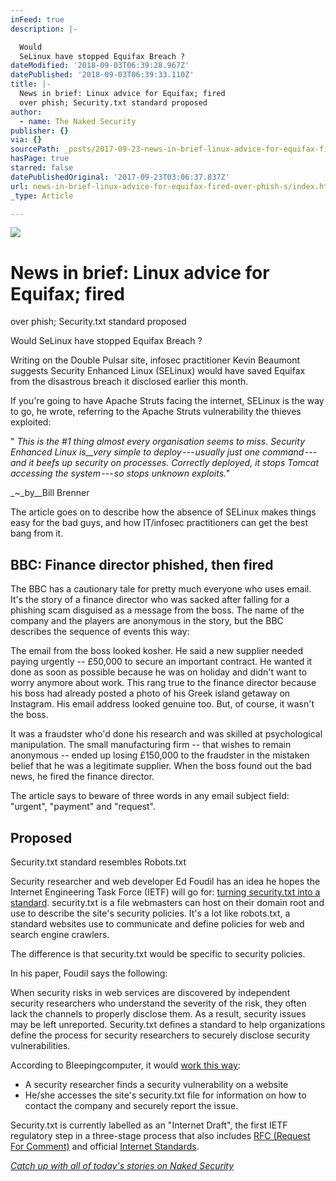```yaml
---
inFeed: true
description: |-

  Would
  SeLinux have stopped Equifax Breach ?
dateModified: '2018-09-03T06:39:28.967Z'
datePublished: '2018-09-03T06:39:33.110Z'
title: |-
  News in brief: Linux advice for Equifax; fired
  over phish; Security.txt standard proposed 
author:
  - name: The Naked Security
publisher: {}
via: {}
sourcePath: _posts/2017-09-23-news-in-brief-linux-advice-for-equifax-fired-over-phish-s.md
hasPage: true
starred: false
datePublishedOriginal: '2017-09-23T03:06:37.837Z'
url: news-in-brief-linux-advice-for-equifax-fired-over-phish-s/index.html
_type: Article

---
```

![](https://the-grid-user-content.s3-us-west-2.amazonaws.com/c2583c74-97a8-4483-93d1-39e9dc32878e.png)

# News in brief: Linux advice for Equifax; fired
over phish; Security.txt standard proposed 

Would
SeLinux have stopped Equifax Breach ?

Writing
on the Double Pulsar site, infosec practitioner Kevin Beaumont
suggests Security
Enhanced Linux (SELinux) would have saved Equifax from
the disastrous
breach it
disclosed earlier this month.

If you're going to have Apache Struts facing the internet, SELinux is
the way to go, he wrote, referring to the Apache
Struts vulnerability the thieves exploited:

" _This is the \#1 thing almost every organisation seems to miss. Security
Enhanced Linux is__very
simple to deploy --- usually just one command --- and it
beefs up security on processes. Correctly deployed, it stops Tomcat
accessing the system --- so stops unknown exploits."_

_~_by__Bill Brenner

The
article goes on to describe how the absence of SELinux makes things
easy for the bad guys, and how IT/infosec practitioners can get the
best bang from it.

## BBC: Finance director phished, then fired

The BBC has a cautionary tale for pretty much everyone who uses
email. It's the story of a finance director who was sacked after
falling for a phishing scam disguised as a message from the boss. The
name of the company and the players are anonymous in the story, but
the BBC describes the sequence of events this way:

The email from
the boss looked kosher. He said a new supplier needed paying urgently
-- £50,000 to secure an important contract. He wanted it done as
soon as possible because he was on holiday and didn't want to worry
anymore about work. This rang true to the finance director because
his boss had already posted a photo of his Greek island getaway on
Instagram. His email address looked genuine too. But, of course, it
wasn't the boss.

It was a fraudster who'd done his research and was
skilled at psychological manipulation. The small manufacturing firm --
that wishes to remain anonymous -- ended up losing £150,000 to the
fraudster in the mistaken belief that he was a legitimate supplier.
When the boss found out the bad news, he fired the finance director.

The article says to beware of three words in any email subject
field: "urgent", "payment" and "request".

## Proposed
Security.txt standard resembles Robots.txt

Security researcher and web developer Ed Foudil has an idea he
hopes the Internet Engineering Task Force (IETF) will go for:
[turning security.txt
into a standard][0]. security.txt is a file webmasters can
host on their domain root and use to describe the site's security
policies. It's a lot like robots.txt, a standard websites use
to communicate and define policies for web and search engine
crawlers.

The difference is that security.txt would be specific to security
policies.

In his paper, Foudil says the following:

When security risks in web services are discovered by
independent security researchers who understand the severity of the
risk, they often lack the channels to properly disclose them. As a
result, security issues may be left unreported. Security.txt defines
a standard to help organizations define the process for security
researchers to securely disclose security vulnerabilities.

According to Bleepingcomputer, it would [work
this way][1]:

* A security researcher finds a
security vulnerability on a website 
* He/she accesses the site's security.txt file for
information on how to contact the company and securely report the
issue. 

Security.txt is currently labelled as an "Internet Draft", the
first IETF regulatory step in a three-stage process that also
includes [RFC
(Request For Comment)][2] and official [Internet
Standards][3].

_[Catch
up with all of today's stories on Naked Security][4]_

[0]: https://www.ietf.org/id/draft-foudil-securitytxt-00.txt
[1]: https://www.bleepingcomputer.com/news/security/security-txt-standard-proposed-similar-to-robots-txt/
[2]: https://en.wikipedia.org/wiki/Request_for_Comments
[3]: https://en.wikipedia.org/wiki/Internet_Standard
[4]: https://nakedsecurity.sophos.com/2017/09/19/